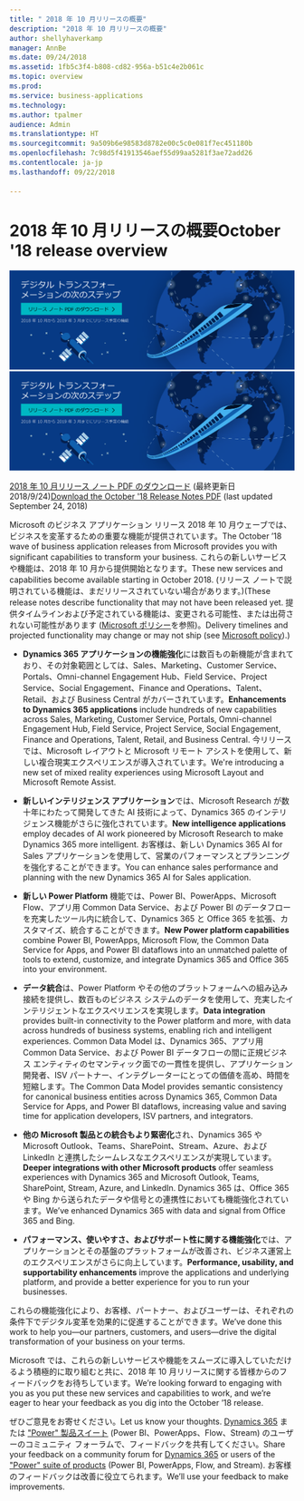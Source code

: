 ```yaml
---
title: " 2018 年 10 月リリースの概要"
description: "2018 年 10 月リリースの概要"
author: shellyhaverkamp
manager: AnnBe
ms.date: 09/24/2018
ms.assetid: 1fb5c3f4-b808-cd82-956a-b51c4e2b061c
ms.topic: overview
ms.prod: 
ms.service: business-applications
ms.technology: 
ms.author: tpalmer
audience: Admin
ms.translationtype: HT
ms.sourcegitcommit: 9a509b6e98583d8782e00c5c0e081f7ec451180b
ms.openlocfilehash: 7c98d5f41913546aef55d99aa5281f3ae72add26
ms.contentlocale: ja-jp
ms.lasthandoff: 09/22/2018

---
```


# <a name="october-18-release-overview"></a><span data-ttu-id="71d03-103">2018 年 10 月リリースの概要</span><span class="sxs-lookup"><span data-stu-id="71d03-103">October '18 release overview</span></span>



<span data-ttu-id="71d03-104">[![背景イメージ 1](../media/Landing-page-image-october2018.png)](https://go.microsoft.com/fwlink/?linkid=2005971&clcid=0x411)</span><span class="sxs-lookup"><span data-stu-id="71d03-104">[![Backdrop image 1](../media/Landing-page-image-october2018.png)](https://go.microsoft.com/fwlink/p/?linkid=2005971)</span></span>

<span data-ttu-id="71d03-105">[2018 年 10 月リリース ノート PDF のダウンロード](https://go.microsoft.com/fwlink/?linkid=2005971&clcid=0x411) (最終更新日 2018/9/24)</span><span class="sxs-lookup"><span data-stu-id="71d03-105">[Download the October '18 Release Notes PDF](https://go.microsoft.com/fwlink/p/?linkid=2005971) (last updated September 24, 2018)</span></span>

<span data-ttu-id="71d03-106">Microsoft のビジネス アプリケーション リリース 2018 年 10 月ウェーブでは、ビジネスを変革するための重要な機能が提供されています。</span><span class="sxs-lookup"><span data-stu-id="71d03-106">The October ’18 wave of business application releases from Microsoft provides you with significant capabilities to transform your business.</span></span> <span data-ttu-id="71d03-107">これらの新しいサービスや機能は、2018 年 10 月から提供開始となります。</span><span class="sxs-lookup"><span data-stu-id="71d03-107">These new services and capabilities become available starting in October 2018.</span></span> <span data-ttu-id="71d03-108">(リリース ノートで説明されている機能は、まだリリースされていない場合があります。)</span><span class="sxs-lookup"><span data-stu-id="71d03-108">(These release notes describe functionality that may not have been released yet.</span></span> <span data-ttu-id="71d03-109">提供タイムラインおよび予定されている機能は、変更される可能性、または出荷されない可能性があります ([Microsoft ポリシー](https://go.microsoft.com/fwlink/p/?linkid=2007332)を参照)。</span><span class="sxs-lookup"><span data-stu-id="71d03-109">Delivery timelines and projected functionality may change or may not ship (see [Microsoft policy](https://go.microsoft.com/fwlink/p/?linkid=2007332)).)</span></span>

- <span data-ttu-id="71d03-110">**Dynamics 365 アプリケーションの機能強化**には数百もの新機能が含まれており、その対象範囲としては、Sales、Marketing、Customer Service、Portals、Omni-channel Engagement Hub、Field Service、Project Service、Social Engagement、Finance and Operations、Talent、Retail、および Business Central がカバーされています。</span><span class="sxs-lookup"><span data-stu-id="71d03-110">**Enhancements to Dynamics 365 applications** include hundreds of new capabilities across Sales, Marketing, Customer Service, Portals, Omni-channel Engagement Hub, Field Service, Project Service, Social Engagement, Finance and Operations, Talent, Retail, and Business Central.</span></span> <span data-ttu-id="71d03-111">今リリースでは、Microsoft レイアウトと Microsoft リモート アシストを使用して、新しい複合現実エクスペリエンスが導入されています。</span><span class="sxs-lookup"><span data-stu-id="71d03-111">We're introducing a new set of mixed reality experiences using Microsoft Layout and Microsoft Remote Assist.</span></span>

- <span data-ttu-id="71d03-112">**新しいインテリジェンス アプリケーション**では、Microsoft Research が数十年にわたって開発してきた AI 技術によって、Dynamics 365 のインテリジェンス機能がさらに強化されています。</span><span class="sxs-lookup"><span data-stu-id="71d03-112">**New intelligence applications** employ decades of AI work pioneered by Microsoft Research to make Dynamics 365 more intelligent.</span></span> <span data-ttu-id="71d03-113">お客様は、新しい Dynamics 365 AI for Sales アプリケーションを使用して、営業のパフォーマンスとプランニングを強化することができます。</span><span class="sxs-lookup"><span data-stu-id="71d03-113">You can enhance sales performance and planning with the new Dynamics 365 AI for Sales application.</span></span> 

- <span data-ttu-id="71d03-114">**新しい Power Platform** 機能では、Power BI、PowerApps、Microsoft Flow、アプリ用 Common Data Service、および Power BI のデータフローを充実したツール内に統合して、Dynamics 365 と Office 365 を拡張、カスタマイズ、統合することができます。</span><span class="sxs-lookup"><span data-stu-id="71d03-114">**New Power platform capabilities** combine Power BI, PowerApps, Microsoft Flow, the Common Data Service for Apps, and Power BI dataflows into an unmatched palette of tools to extend, customize, and integrate Dynamics 365 and Office 365 into your environment.</span></span> 


- <span data-ttu-id="71d03-115">**データ統合**は、Power Platform やその他のプラットフォームへの組み込み接続を提供し、数百ものビジネス システムのデータを使用して、充実したインテリジェントなエクスペリエンスを実現します。</span><span class="sxs-lookup"><span data-stu-id="71d03-115">**Data integration** provides built-in connectivity to the Power platform and more, with data across hundreds of business systems, enabling rich and intelligent experiences.</span></span> <span data-ttu-id="71d03-116">Common Data Model は、Dynamics 365、アプリ用 Common Data Service、および Power BI データフローの間に正規ビジネス エンティティのセマンティック面での一貫性を提供し、アプリケーション開発者、ISV パートナー、インテグレーターにとっての価値を高め、時間を短縮します。</span><span class="sxs-lookup"><span data-stu-id="71d03-116">The Common Data Model provides semantic consistency for canonical business entities across Dynamics 365, Common Data Service for Apps, and Power BI dataflows, increasing value and saving time for application developers, ISV partners, and integrators.</span></span>

- <span data-ttu-id="71d03-117">**他の Microsoft 製品との統合もより緊密化**され、Dynamics 365 や Microsoft Outlook、Teams、SharePoint、Stream、Azure、および LinkedIn と連携したシームレスなエクスペリエンスが実現しています。</span><span class="sxs-lookup"><span data-stu-id="71d03-117">**Deeper integrations with other Microsoft products** offer seamless experiences with Dynamics 365 and Microsoft Outlook, Teams, SharePoint, Stream, Azure, and LinkedIn.</span></span> <span data-ttu-id="71d03-118">Dynamics 365 は、Office 365 や Bing から送られたデータや信号との連携性においても機能強化されています。</span><span class="sxs-lookup"><span data-stu-id="71d03-118">We’ve enhanced Dynamics 365 with data and signal from Office 365 and Bing.</span></span>

- <span data-ttu-id="71d03-119">**パフォーマンス、使いやすさ、およびサポート性に関する機能強化**では、アプリケーションとその基盤のプラットフォームが改善され、ビジネス運営上のエクスペリエンスがさらに向上しています。</span><span class="sxs-lookup"><span data-stu-id="71d03-119">**Performance, usability, and supportability enhancements** improve the applications and underlying platform, and provide a better experience for you to run your businesses.</span></span>

<span data-ttu-id="71d03-120">これらの機能強化により、お客様、パートナー、およびユーザーは、それぞれの条件下でデジタル変革を効果的に促進することができます。</span><span class="sxs-lookup"><span data-stu-id="71d03-120">We’ve done this work to help you—our partners, customers, and users—drive the digital transformation of your business on your terms.</span></span>

<span data-ttu-id="71d03-121">Microsoft では、これらの新しいサービスや機能をスムーズに導入していただけるよう積極的に取り組むと共に、2018 年 10 月リリースに関する皆様からのフィードバックをお待ちしています。</span><span class="sxs-lookup"><span data-stu-id="71d03-121">We’re looking forward to engaging with you as you put these new services and capabilities to work, and we’re eager to hear your feedback as you dig into the October ’18 release.</span></span>

<span data-ttu-id="71d03-122">ぜひご意見をお寄せください。</span><span class="sxs-lookup"><span data-stu-id="71d03-122">Let us know your thoughts.</span></span> <span data-ttu-id="71d03-123">[Dynamics 365](https://community.dynamics.com) または ["Power" 製品スイート](https://powerusers.microsoft.com/) (Power BI、PowerApps、Flow、Stream) のユーザーのコミュニティ フォーラムで、フィードバックを共有してください。</span><span class="sxs-lookup"><span data-stu-id="71d03-123">Share your feedback on a community forum for [Dynamics 365](https://community.dynamics.com) or users of the ["Power" suite of products](https://powerusers.microsoft.com/) (Power BI, PowerApps, Flow, and Stream).</span></span> <span data-ttu-id="71d03-124">お客様のフィードバックは改善に役立てられます。</span><span class="sxs-lookup"><span data-stu-id="71d03-124">We’ll use your feedback to make improvements.</span></span>



